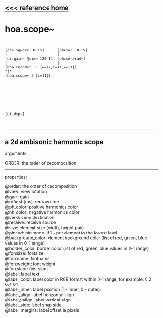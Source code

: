 [<<< reference home](ceammc_lib.md)
---

# hoa.scope~

```


[osc.square~ 0.15]      [phasor~ 0.15]
|                       |
[ui.gain~ @size 120 14] [phase->rad~]
|                       |.
[hoa.encoder~ 5 {w=17,i=11,o=11}]
*|*
[hoa.scope~ 5 {i=11}]








[ui.dsp~]

            
```
---
a 2d ambisonic harmonic scope
---
arguments:

ORDER: the order of decomposition<br>

---
properties:

@order: the order of decomposition<br>
@view: view rotation<br>
@gain: gain<br>
@refresh(ms): redraw time<br>
@ph_color: positive harmonics
            color<br>
@nh_color: negative harmonics
            color<br>
@send: send destination<br>
@receive: receive source<br>
@size: element size (width, height
            pair)<br>
@pinned: pin mode. if 1 - put element
            to the lowest level<br>
@background_color: element
            background color (list of red, green, blue values in 0-1 range)<br>
@border_color: border color (list
            of red, green, blue values in 0-1 range)<br>
@fontsize: 
            fontsize<br>
@fontname: fontname<br>
@fontweight: font
            weight<br>
@fontslant: font
            slant<br>
@label: label text<br>
@label_color: label color in RGB format
            within 0-1 range, for example: 0.2 0.4 0.1<br>
@label_inner: label position (1 -
            inner, 0 - outer).<br>
@label_align: 
            label horizontal align<br>
@label_valign: 
            label vertical align<br>
@label_side: 
            label snap side<br>
@label_margins: label offset in
            pixels<br>

